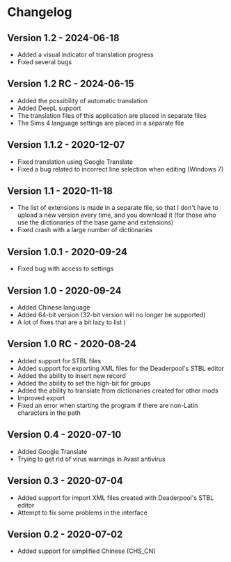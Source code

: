 # Changelog

## Version 1.2 - 2024-06-18

- Added a visual indicator of translation progress
- Fixed several bugs

## Version 1.2 RC - 2024-06-15

- Added the possibility of automatic translation
- Added DeepL support
- The translation files of this application are placed in separate files
- The Sims 4 language settings are placed in a separate file

## Version 1.1.2 - 2020-12-07

- Fixed translation using Google Translate  
- Fixed a bug related to incorrect line selection when editing (Windows 7)  
  
## Version 1.1 - 2020-11-18

- The list of extensions is made in a separate file, so that I don't have to upload a new version every time, and you download it (for those who use the dictionaries of the base game and extensions)  
- Fixed crash with a large number of dictionaries  
  
## Version 1.0.1 - 2020-09-24

- Fixed bug with access to settings  
  
## Version 1.0 - 2020-09-24

- Added Chinese language  
- Аdded 64-bit version (32-bit version will no longer be supported)  
- A lot of fixes that are a bit lazy to list )  
  
## Version 1.0 RC - 2020-08-24

- Added support for STBL files  
- Added support for exporting XML files for the Deaderpool's STBL editor  
- Added the ability to insert new record  
- Added the ability to set the high-bit for groups  
- Added the ability to translate from dictionaries created for other mods  
- Improved export  
- Fixed an error when starting the program if there are non-Latin characters in the path  
  
## Version 0.4 - 2020-07-10

- Added Google Translate  
- Trying to get rid of virus warnings in Avast antivirus  
  
## Version 0.3 - 2020-07-04

- Added support for import XML files created with Deaderpool's STBL editor  
- Attempt to fix some problems in the interface  
  
## Version 0.2 - 2020-07-02

- Added support for simplified Chinese (CHS_CN)